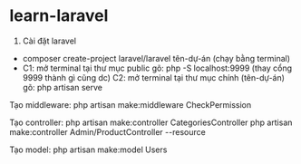 # learn-laravel
1. Cài đặt laravel
- composer create-project laravel/laravel tên-dự-án (chạy bằng terminal)
- C1: mở terminal tại thư mục public gõ: php -S localhost:9999 (thay cổng 9999 thành gì cũng dc)
  C2: mở terminal tại thư mục chính (tên-dự-án) gõ: php artisan serve

Tạo middleware: php artisan make:middleware CheckPermission

Tạo controller: php artisan make:controller CategoriesController
  php artisan make:controller Admin/ProductController --resource

Tạo model: php artisan make:model Users